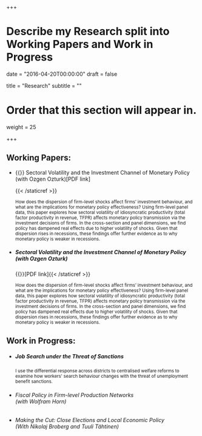 +++
# Describe my Research split into Working Papers and Work in Progress

date = "2016-04-20T00:00:00"
draft = false

title = "Research"
subtitle = ""

# Order that this section will appear in.
weight = 25

+++

<h2>Working Papers:</h2>
<ul> 
<li><p>{{<staticref "uploads/volatility_nov2021.pdf" "newtab" >}} Sectoral Volatility and the Investment Channel of Monetary Policy <br>
  (with Ozgen Ozturk)[PDF link]</p>{{< /staticref >}}
<p><small>How does the dispersion of firm-level shocks affect firms’ investment behaviour, and what are the
implications for monetary policy effectiveness? Using firm-level panel data, this paper explores how
sectoral volatility of idiosyncratic productivity (total factor productivity in revenue, TFPR) affects monetary
policy transmission via the investment decisions of firms. In the cross-section and panel dimensions,
we find policy has dampened real effects due to higher volatility of shocks. Given that dispersion
rises in recessions, these findings offer further evidence as to why monetary policy is weaker in recessions.</small></p></li></ul>

<ul> 
<li><h5><p> Sectoral Volatility and the Investment Channel of Monetary Policy <br>
  (with Ozgen Ozturk)</h5>{{<staticref "uploads/volatility_nov2021.pdf" "newtab" >}}[PDF link]{{< /staticref >}}</p>
<p><small>How does the dispersion of firm-level shocks affect firms’ investment behaviour, and what are the
implications for monetary policy effectiveness? Using firm-level panel data, this paper explores how
sectoral volatility of idiosyncratic productivity (total factor productivity in revenue, TFPR) affects monetary
policy transmission via the investment decisions of firms. In the cross-section and panel dimensions,
we find policy has dampened real effects due to higher volatility of shocks. Given that dispersion
rises in recessions, these findings offer further evidence as to why monetary policy is weaker in recessions.</small></p></li></ul>

<h2>Work in Progress:</h2>

<ul> 
<li>
<h5> Job Search under the Threat of Sanctions</h5> 
<p><small>I use the differential response across districts to centralised welfare reforms to examine how workers' search behaviour changes with the threat of unemployment benefit sanctions.</small></p></li></ul>

<ul> 
<li><p><h6>Fiscal Policy in Firm-level Production Networks<br>(with Wolfram Horn)</h6></p></li></ul>

<ul> 
<li><p><h6> Making the Cut: Close Elections and Local Economic Policy <br>
(With Nikolaj Broberg and Tuuli Tähtinen)</h6></p></li></ul>

